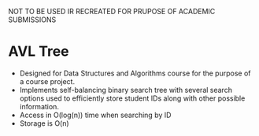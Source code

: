 NOT TO BE USED IR RECREATED FOR PRUPOSE OF ACADEMIC SUBMISSIONS

# AVL Tree
- Designed for Data Structures and Algorithms course for the purpose of a course project.
- Implements self-balancing binary search tree with several search options used to efficiently store student IDs along with other possible information.
- Access in O(log(n)) time when searching by ID
- Storage is O(n)
